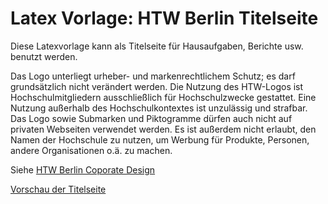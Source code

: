 # Latex Vorlage: HTW Berlin Titelseite
Diese Latexvorlage kann als Titelseite für Hausaufgaben, Berichte usw. benutzt werden.

Das Logo unterliegt urheber- und markenrechtlichem Schutz; es darf grundsätzlich nicht verändert werden. Die Nutzung des HTW-Logos ist Hochschulmitgliedern ausschließlich für Hochschulzwecke gestattet. Eine Nutzung außerhalb des Hochschulkontextes ist unzulässig und strafbar. Das Logo sowie Submarken und Piktogramme dürfen auch nicht auf privaten Webseiten verwendet werden. Es ist außerdem nicht erlaubt, den Namen der Hochschule zu nutzen, um Werbung für Produkte, Personen, andere Organisationen o.ä. zu machen.

Siehe [HTW Berlin Coporate Design](https://www.htw-berlin.de/einrichtungen/zentrale-referate/presse-und-oeffentlichkeitsarbeit/corporate-design/logo/)

[Vorschau der Titelseite](https://github.com/MeiSign/htw-titelpage/blob/master/titlepage.pdf)
